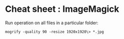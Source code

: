# Cheat sheet : ImageMagick

Run operation on all files in a particular folder:

    mogrify -quality 90 -resize 1920x1920\> *.jpg
